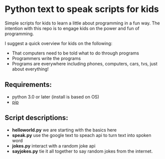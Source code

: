 # Python text to speak scripts for kids

Simple scripts for kids to learn a little about programming in a fun way. The intention with this repo is to engage kids on the power and fun of programming.

I suggest a quick overview for kids on the following:

- That computers need to be told what to do through programs
- Programmers write the programs
- Programs are everywhere including phones, computers, cars, tvs, just about everything!

## Requirements:

- python 3.0 or later (install is based on OS)
- [pip](https://pip.pypa.io/en/stable/installation/)

## Script descriptions:

- **helloworld.py** we are starting with the basics here
- **speak.py** use the google text to speach api to turn text into spoken word
- **jokes.py** interact with a random joke api
- **sayjokes.py** tie it all together to say random jokes from the internet.